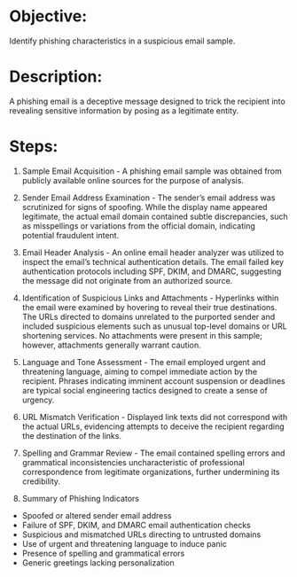 # Objective:
Identify phishing characteristics in a suspicious email sample.

# Description:
A phishing email is a deceptive message designed to trick the recipient into revealing sensitive information by posing as a legitimate entity.

# Steps:

1. Sample Email Acquisition - 
A phishing email sample was obtained from publicly available online sources for the purpose of analysis.

2. Sender Email Address Examination - 
The sender’s email address was scrutinized for signs of spoofing. While the display name appeared legitimate, the actual email domain contained subtle discrepancies, such as misspellings or variations from the official domain, indicating potential fraudulent intent.

3. Email Header Analysis - 
An online email header analyzer was utilized to inspect the email’s technical authentication details. The email failed key authentication protocols including SPF, DKIM, and DMARC, suggesting the message did not originate from an authorized source.

4. Identification of Suspicious Links and Attachments - 
Hyperlinks within the email were examined by hovering to reveal their true destinations. The URLs directed to domains unrelated to the purported sender and included suspicious elements such as unusual top-level domains or URL shortening services. No attachments were present in this sample; however, attachments generally warrant caution.

5. Language and Tone Assessment - 
The email employed urgent and threatening language, aiming to compel immediate action by the recipient. Phrases indicating imminent account suspension or deadlines are typical social engineering tactics designed to create a sense of urgency.

6. URL Mismatch Verification - 
Displayed link texts did not correspond with the actual URLs, evidencing attempts to deceive the recipient regarding the destination of the links.

7. Spelling and Grammar Review - 
The email contained spelling errors and grammatical inconsistencies uncharacteristic of professional correspondence from legitimate organizations, further undermining its credibility.

8. Summary of Phishing Indicators
* Spoofed or altered sender email address
* Failure of SPF, DKIM, and DMARC email authentication checks
* Suspicious and mismatched URLs directing to untrusted domains
* Use of urgent and threatening language to induce panic
* Presence of spelling and grammatical errors
* Generic greetings lacking personalization





